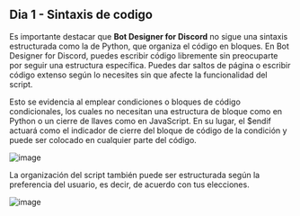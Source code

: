 ## Dia 1 - Sintaxis de codigo
  Es importante destacar que **Bot Designer for Discord** no sigue una sintaxis estructurada como la de Python, que organiza el código en bloques. En Bot Designer for Discord, puedes escribir código libremente sin preocuparte por seguir una estructura específica. Puedes dar saltos de página o escribir código extenso según lo necesites sin que afecte la funcionalidad del script.

Esto se evidencia al emplear condiciones o bloques de código condicionales, los cuales no necesitan una estructura de bloque como en Python o un cierre de llaves como en JavaScript. En su lugar, el $endif actuará como el indicador de cierre del bloque de código de la condición y puede ser colocado en cualquier parte del código.

![image](https://github.com/IzanaonYT/30D-BDFD/assets/131629841/0eb641a8-a80f-44e3-8d9d-cc605e28d79f)

La organización del script también puede ser estructurada según la preferencia del usuario, es decir, de acuerdo con tus elecciones.

![image](https://github.com/IzanaonYT/30D-BDFD/assets/131629841/9601c04e-fa72-485e-a7c6-4c284e04f782)
